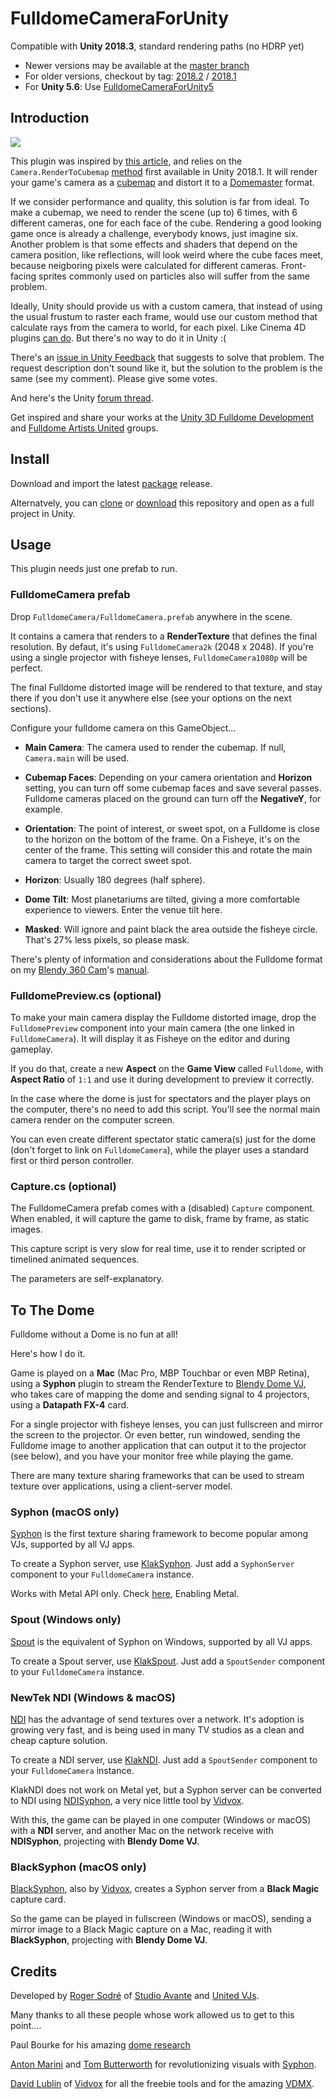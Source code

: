 # FulldomeCameraForUnity

Compatible with **Unity 2018.3**, standard rendering paths (no HDRP yet)

* Newer versions may be available at the [master branch](https://github.com/rsodre/FulldomeCameraForUnity)
* For older versions, checkout by tag:
[2018.2](https://github.com/rsodre/FulldomeCameraForUnity/tree/2018.2) /
[2018.1](https://github.com/rsodre/FulldomeCameraForUnity/tree/2018.1)
* For **Unity 5.6**: Use [FulldomeCameraForUnity5](https://github.com/rsodre/FulldomeCameraForUnity5)

## Introduction

![](images/example.png)

This plugin was inspired by [this article](https://blogs.unity3d.com/2018/01/26/stereo-360-image-and-video-capture/), and relies on the `Camera.RenderToCubemap` [method](https://docs.unity3d.com/ScriptReference/Camera.RenderToCubemap.html) first available in Unity 2018.1. It will render your game's camera as a [cubemap](https://en.wikipedia.org/wiki/Cube_mapping) and distort it to a [Domemaster](http://download.studioavante.com/TEMPLATES/DOME/DOME_template_2K.png) format.

If we consider performance and quality, this solution is far from ideal. To make a cubemap, we need to render the scene (up to) 6 times, with 6 different cameras, one for each face of the cube. Rendering a good looking game once is already a challenge, everybody knows, just imagine six. Another problem is that some effects and shaders that depend on the camera position, like reflections, will look weird where the cube faces meet, because neigboring pixels were calculated for different cameras. Front-facing sprites commonly used on particles also will suffer from the same problem.

Ideally, Unity should provide us with a custom camera, that instead of using the usual frustum to raster each frame, would use our custom method that calculate rays from the camera to world, for each pixel. Like Cinema 4D plugins [can do](https://developers.maxon.net/docs/Cinema4DCPPSDK/html/class_video_post_data.html#a597ac521409b00572117ea604536e06f). But there's no way to do it in Unity :(

There's an [issue in Unity Feedback](https://feedback.unity3d.com/suggestions/correct-camera-distortion-issue-on-the-side-by-using-spherical-clipping-planes-instead-of-flat-near-far-clipping-plane) that suggests to solve that problem. The request description don't sound like it, but the solution to the problem is the same (see my comment). Please give some votes.

And here's the Unity [forum thread](https://forum.unity.com/threads/fulldome-camera-for-unity.547939/).

Get inspired and share your works at the [Unity 3D Fulldome Development](https://www.facebook.com/groups/640529606365067/) and [Fulldome Artists United](https://www.facebook.com/groups/FulldomeArtistsUnited/) groups.


## Install

Download and import the latest [package](https://github.com/rsodre/FulldomeCameraForUnity/releases) release.

Alternatvely, you can [clone](https://help.github.com/articles/cloning-a-repository/) or [download](https://github.com/rsodre/FulldomeCameraForUnity/archive/master.zip) this repository and open as a full project in Unity.


## Usage

This plugin needs just one prefab to run.


### FulldomeCamera prefab

Drop `FulldomeCamera/FulldomeCamera.prefab` anywhere in the scene.

It contains a camera that renders to a **RenderTexture** that defines the final resolution. By defaut, it's using `FulldomeCamera2k` (2048 x 2048). If you're using a single projector with fisheye lenses, `FulldomeCamera1080p` will be perfect.

The final Fulldome distorted image will be rendered to that texture, and stay there if you don't use it anywhere else (see your options on the next sections).

Configure your fulldome camera on this GameObject...


* **Main Camera**: The camera used to render the cubemap. If null, `Camera.main` will be used.

* **Cubemap Faces**: Depending on your camera orientation and **Horizon** setting, you can turn off some cubemap faces and save several passes. Fulldome cameras placed on the ground can turn off the **NegativeY**, for example.

* **Orientation**: The point of interest, or sweet spot, on a Fulldome is close to the horizon on the bottom of the frame. On a Fisheye, it's on the center of the frame. This setting will consider this and rotate the main camera to target the correct sweet spot. 

* **Horizon**: Usually 180 degrees (half sphere).

* **Dome Tilt**: Most planetariums are tilted, giving a more comfortable experience to viewers. Enter the venue tilt here.

* **Masked**: Will ignore and paint black the area outside the fisheye circle. That's 27% less pixels, so please mask.

There's plenty of information and considerations about the Fulldome format on my [Blendy 360 Cam](http://blendy360cam.com/)'s [manual](http://download.studioavante.com/Blendy360Cam/Blendy360Cam_Manual.pdf).


### FulldomePreview.cs (optional)

To make your main camera display the Fulldome distorted image, drop the `FulldomePreview` component into your main camera (the one linked in `FulldomeCamera`). It will display it as Fisheye on the editor and during gameplay.

If you do that, create a new **Aspect** on the **Game View** called `Fulldome`, with **Aspect Ratio** of `1:1` and use it during development to preview it correctly.

In the case where the dome is just for spectators and the player plays on the computer, there's no need to add this script. You'll see the normal main camera render on the computer screen.

You can even create different spectator static camera(s) just for the dome (don't forget to link on `FulldomeCamera`), while the player uses a standard first or third person controller.



### Capture.cs (optional)

The FulldomeCamera prefab comes with a (disabled) `Capture` component. When enabled, it will capture the game to disk, frame by frame, as static images.

This capture script is very slow for real time, use it to render scripted or timelined animated sequences.

The parameters are self-explanatory.



## To The Dome

Fulldome without a Dome is no fun at all!

Here's how I do it.

Game is played on a **Mac** (Mac Pro, MBP Touchbar or even MBP Retina), using a **Syphon** plugin to stream the RenderTexture to [Blendy Dome VJ](http://www.blendydomevj.com/), who takes care of mapping the dome and sending signal to 4 projectors, using a **Datapath FX-4** card.

For a single projector with fisheye lenses, you can just fullscreen and mirror the screen to the projector. Or even better, run windowed, sending the  Fulldome image to another application that can output it to the projector (see below), and you have your monitor free while playing the game.

There are many texture sharing frameworks that can be used to stream texture over applications, using a client-server model.


### Syphon (macOS only)

[Syphon](http://syphon.v002.info/) is the first texture sharing framework to become popular among VJs, supported by all VJ apps.

To create a Syphon server, use [KlakSyphon](https://github.com/keijiro/KlakSyphon). Just add a `SyphonServer` component to your `FulldomeCamera` instance.

Works with Metal API only. Check [here](https://docs.unity3d.com/Manual/Metal.html), Enabling Metal.


### Spout (Windows only)

[Spout](http://spout.zeal.co/) is the equivalent of Syphon on Windows, supported by all VJ apps.

To create a Spout server, use [KlakSpout](https://github.com/keijiro/KlakSpout). Just add a `SpoutSender` component to your `FulldomeCamera` instance.


### NewTek NDI (Windows & macOS)

[NDI](http://ndi.newtek.com/) has the advantage of send textures over a network. It's adoption is growing very fast, and is being used in many TV studios as a clean and cheap capture solution.

To create a NDI server, use [KlakNDI](https://github.com/keijiro/KlakNDI). Just add a `SpoutSender` component to your `FulldomeCamera` instance.

KlakNDI does not work on Metal yet, but a Syphon server can be converted to NDI using [NDISyphon](https://docs.vidvox.net/freebies_ndi_syphon.html), a very nice little tool by [Vidvox](https://github.com/Vidvox).

With this, the game can be played in one computer (Windows or macOS) with a **NDI** server, and another Mac on the network receive with **NDISyphon**, projecting with **Blendy Dome VJ**.


### BlackSyphon (macOS only)

[BlackSyphon](https://docs.vidvox.net/freebies_black_syphon.html), also by [Vidvox](https://github.com/Vidvox), creates a Syphon server from a **Black Magic** capture card.

So the game can be played in fullscreen (Windows or macOS), sending a mirror image to a Black Magic capture on a Mac, reading it with **BlackSyphon**, projecting with **Blendy Dome VJ**.



## Credits

Developed by [Roger Sodré](https://github.com/rsodre) of [Studio Avante](http://www.studioavante.com/) and [United VJs](http://unitedvjs.com.br/).

Many thanks to all these people whose work allowed us to get to this point....

Paul Bourke for his amazing [dome research](http://paulbourke.net/dome/)

[Anton Marini](https://github.com/vade) and [Tom Butterworth](https://github.com/bangnoise) for revolutionizing visuals with [Syphon](https://github.com/Syphon).

[David Lublin](https://github.com/dlublin) of [Vidvox](https://github.com/Vidvox) for all the freebie tools and for the amazing [VDMX](https://vidvox.net/).
